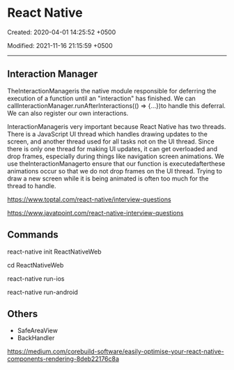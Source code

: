 # React Native

Created: 2020-04-01 14:25:52 +0500

Modified: 2021-11-16 21:15:59 +0500

---

## Interaction Manager

TheInteractionManageris the native module responsible for deferring the execution of a function until an "interaction" has finished. We can callInteractionManager.runAfterInteractions(() => {...})to handle this deferral. We can also register our own interactions.

InteractionManageris very important because React Native has two threads. There is a JavaScript UI thread which handles drawing updates to the screen, and another thread used for all tasks not on the UI thread. Since there is only one thread for making UI updates, it can get overloaded and drop frames, especially during things like navigation screen animations. We use theInteractionManagerto ensure that our function is executedafterthese animations occur so that we do not drop frames on the UI thread. Trying to draw a new screen while it is being animated is often too much for the thread to handle.

<https://www.toptal.com/react-native/interview-questions>

<https://www.javatpoint.com/react-native-interview-questions>

## Commands

react-native init ReactNativeWeb

cd ReactNativeWeb

react-native run-ios

react-native run-android

## Others

- SafeAreaView
- BackHandler

<https://medium.com/corebuild-software/easily-optimise-your-react-native-components-rendering-8deb22176c8a>
